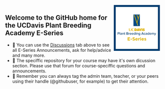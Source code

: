 <img src="img/GitHub PBA E Series logo.png" alt="PBA E-Series Logi" align="right" height="150pm"/> 


## Welcome to the GitHub home for the **UCDavis Plant Breeding Academy E-Series**


- :loudspeaker: You can use the [Discussions](https://github.com/orgs/UCD-PBA-E-Series/discussions) tab above to see all E-Series Announcements, ask for help/advice and many more. 
- :bookmark_tabs: The speciffic repository for your course may have it's own dicussion section. Please use that forum for course-speciffic questions and announcements. 
- :raising_hand: Remember you can always tag the admin team, teacher, or your peers using their handle (@githubuser, for example) to get their attention.
